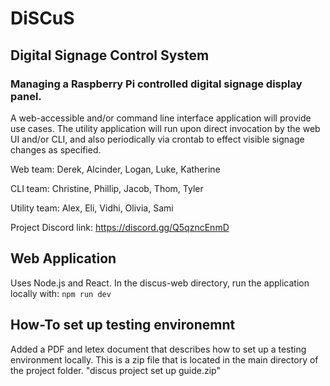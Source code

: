 # DiSCuS
## Digital Signage Control System
### Managing a Raspberry Pi controlled digital signage display panel.

A web-accessible and/or command line interface application will provide use cases. 
The utility application will run upon direct invocation by the web UI and/or CLI,
and also periodically via crontab to effect visible signage changes as specified.

Web team: Derek, Alcinder, Logan, Luke, Katherine

CLI team: Christine, Phillip, Jacob, Thom, Tyler

Utility team: Alex, Eli, Vidhi, Olivia, Sami

Project Discord link:
https://discord.gg/Q5qzncEnmD

## Web Application
Uses Node.js and React. In the discus-web directory, run the application locally with:
```npm run dev```

## How-To set up testing environemnt
Added a PDF and letex document that describes how to set up a testing environment locally. This is a zip file that is located in the main directory of the project folder. "discus project set up guide.zip" 
